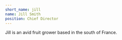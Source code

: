 ```yaml
---
short_name: jill
name: Jill Smith
position: Chief Director
---
```


Jill is an avid fruit grower based in the south of France.
